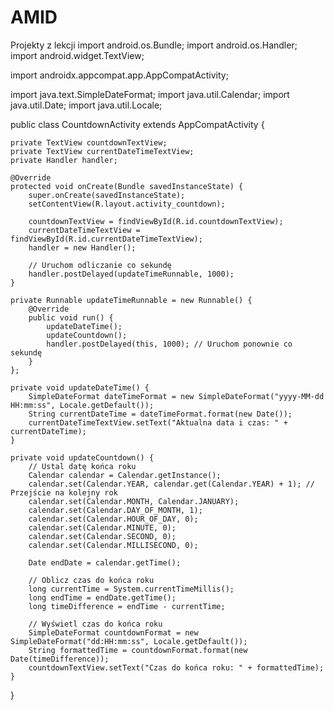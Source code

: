 # AMID
Projekty z lekcji
import android.os.Bundle;
import android.os.Handler;
import android.widget.TextView;

import androidx.appcompat.app.AppCompatActivity;

import java.text.SimpleDateFormat;
import java.util.Calendar;
import java.util.Date;
import java.util.Locale;

public class CountdownActivity extends AppCompatActivity {

    private TextView countdownTextView;
    private TextView currentDateTimeTextView;
    private Handler handler;

    @Override
    protected void onCreate(Bundle savedInstanceState) {
        super.onCreate(savedInstanceState);
        setContentView(R.layout.activity_countdown);

        countdownTextView = findViewById(R.id.countdownTextView);
        currentDateTimeTextView = findViewById(R.id.currentDateTimeTextView);
        handler = new Handler();

        // Uruchom odliczanie co sekundę
        handler.postDelayed(updateTimeRunnable, 1000);
    }

    private Runnable updateTimeRunnable = new Runnable() {
        @Override
        public void run() {
            updateDateTime();
            updateCountdown();
            handler.postDelayed(this, 1000); // Uruchom ponownie co sekundę
        }
    };

    private void updateDateTime() {
        SimpleDateFormat dateTimeFormat = new SimpleDateFormat("yyyy-MM-dd HH:mm:ss", Locale.getDefault());
        String currentDateTime = dateTimeFormat.format(new Date());
        currentDateTimeTextView.setText("Aktualna data i czas: " + currentDateTime);
    }

    private void updateCountdown() {
        // Ustal datę końca roku
        Calendar calendar = Calendar.getInstance();
        calendar.set(Calendar.YEAR, calendar.get(Calendar.YEAR) + 1); // Przejście na kolejny rok
        calendar.set(Calendar.MONTH, Calendar.JANUARY);
        calendar.set(Calendar.DAY_OF_MONTH, 1);
        calendar.set(Calendar.HOUR_OF_DAY, 0);
        calendar.set(Calendar.MINUTE, 0);
        calendar.set(Calendar.SECOND, 0);
        calendar.set(Calendar.MILLISECOND, 0);

        Date endDate = calendar.getTime();

        // Oblicz czas do końca roku
        long currentTime = System.currentTimeMillis();
        long endTime = endDate.getTime();
        long timeDifference = endTime - currentTime;

        // Wyświetl czas do końca roku
        SimpleDateFormat countdownFormat = new SimpleDateFormat("dd:HH:mm:ss", Locale.getDefault());
        String formattedTime = countdownFormat.format(new Date(timeDifference));
        countdownTextView.setText("Czas do końca roku: " + formattedTime);
    }
}
